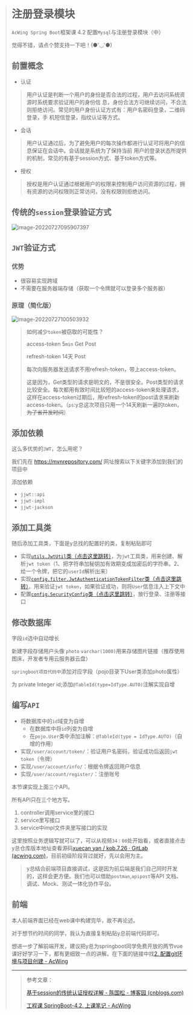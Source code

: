 > # 注册登录模块
>
> `AcWing Spring Boot`框架课 4.2 配置`Mysql`与注册登录模块（中）
>
> 觉得不错，请点个赞支持一下吧！(●'◡'●)
>
> ## 前置概念
>
> - 认证
>
> > 用户认证是判断一个用户的身份是否合法的过程，用户去访问系统资源时系统要求验证用户的身份信 息，身份合法方可继续访问，不合法则拒绝访问。常见的用户身份认证方式有：用户名密码登录，二维码登录，手 机短信登录，指纹认证等方式。
>
> - 会话
>
> > 用户认证通过后，为了避免用户的每次操作都进行认证可将用户的信息保证在会话中。会话就是系统为了保持当前 用户的登录状态所提供的机制，常见的有基于session方式、基于token方式等。
>
> - 授权
>
> > 授权是用户认证通过根据用户的权限来控制用户访问资源的过程，拥有资源的访问权限则正常访问，没有权限则拒绝访问。
>
> ## 传统的`session`登录验证方式
>
> ![image-20220727095907397](https://img.zimei.fun/202207271146764.png)
>
> ## `JWT`验证方式
>
> ### 优势
>
> - 很容易实现跨域
> - 不需要在服务器端存储（获取一个令牌就可以登录多个服务器）
>
> ### 原理（简化版）
>
> ![image-20220727100503932](https://img.zimei.fun/202207271146572.png)
>
> > 如何减少`token`被窃取的可能性？
> >
> > access-token  5`min`  Get Post
> >
> > refresh-token  14天    Post
> >
> > 每次向服务器发送请求不用refresh-token，带上access-token。
> >
> > 这是因为，Get类型的请求是明文的，不是很安全。Post类型的请求比较安全。每次都用有效时间比较短的access-token来处理请求，这样在access-token过期后，用refresh-token的post请求来刷新access-token。（`ps`:y总这次项目只用一个14天刷新一遍的token，~~为了省开发时间~~）
>
> ## 添加依赖
>
> 这么多优势的`JWT`，怎么用呢？
>
> 我们先在 https://mvnrepository.com/ 网址搜索以下关键字添加到我们的项目中
>
> 添加依赖
>
> *   `jjwt::api`
> *   `jjwt-impl`
> *   `jjwt-jackson`
>
> ## 添加工具类
>
> 随后添加工具类，下面是y总找的配置好的类，复制粘贴即可
>
> *   实现[`utils.JwtUtil`类（点击这里跳转）](https://www.acwing.com/blog/content/23255/)，为`jwt`工具类，用来创建、解析`jwt token`（1、把字符串加秘钥加有效期变成加密后的字符串。2、给一个令牌，把它的`userId`解析出来）
> *   实现[`config.filter.JwtAuthenticationTokenFilter`类（点击这里跳转）](https://www.acwing.com/blog/content/23256/)，用来验证`jwt token`，如果验证成功，则将`User`信息注入上下文中
> *   配置[`config.SecurityConfig`类（点击这里跳转）](https://www.acwing.com/blog/content/23257/)，放行登录、注册等接口
>
> ## 修改数据库
>
> 字段`id`选中自动增长
>
> 新建字段存储用户头像 `photo` `varchar(1000)`用来存储图片链接（推荐使用图床，开发者专用云服务器云盘）
>
> `springboot项目代码中`添加对应字段（pojo目录下User类添加photo属性）
>
> 为 private Integer id;添加`@TableId(type=IdType.AUTO)`注解实现自增
>
> ## 编写`API`
>
> *   将数据库中的`id`域变为自增
>     *   在数据库中将`id`列变为自增
>     *   在`pojo.User`类中添加注解：`@TableId(type = IdType.AUTO)`（自增的作用）
> *   实现`/user/account/token/`：验证用户名密码，验证成功后返回`jwt token`（令牌）
> *   实现`/user/account/info/`：根据令牌返回用户信息
> *   实现`/user/account/register/`：注册账号
>
> 本节课实现上面三个API。
>
> 所有API只在三个地方写。
>
> 1. controller调用service里的接口
> 2. service里写接口
> 3. service中impl文件夹里写接口的实现
>
> 这里按照业务逻辑写就可以了，可以从视频`34：00`处开始看，或者直接点击y总仓库版本地址查看源码[xuecan yan / kob.7.26 · GitLab (acwing.com)](https://git.acwing.com/yxc/kob/-/tree/a007ddb5e1267549845a23b86fb3e4044004efd8)，目前初级阶段背过就好，先以会用为主。
>
> > y总结合前端项目直接调试，这是因为前后端是我们自己同时开发的，这样会更方便。我们也可以借助`postman`,`apipost`等API 文档、调试、Mock、测试一体化协作平台。
>
> ## 前端
>
> 本人前端界面已经在web课中构建完毕，故不再论述。
>
> 对于想节约时间的同学，我认为直接复制粘贴y总前端代码即可。
>
> 想进一步了解前端开发，建议把y总为springboot同学免费开放的两节vue课好好学习一下，都有更细致一点的讲解。在下面的链接中找[2. 配置git环境与项目创建 - AcWing](https://www.acwing.com/file_system/file/content/whole/index/content/5997810/)
>
> ------
>
> 
>
> > 参考文章：
> >
> > [基于session的传统认证授权详解 - 陈国松 - 博客园 (cnblogs.com)](https://www.cnblogs.com/chenguosong/p/13633246.html)
> >
> > [工程课 SpringBoot-4.2. 上课笔记 - AcWing](https://www.acwing.com/solution/content/128019/)